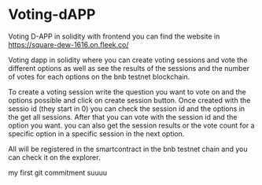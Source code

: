 # Voting-dAPP
Voting D-APP in solidity with frontend 
you can find the website in https://square-dew-1616.on.fleek.co/

Voting dapp in solidity where you can create voting sessions and vote the different options as well as see the results of the sessions and the number of votes for each options on the bnb testnet blockchain.

To create a voting session write the question you want to vote on and the options possible and click on create session button.
Once created with the sessio id (they start in 0) you can check the session id and the options in the get all sessions. 
After that you can vote with the session id and the option you want.
you can also get the session results or the vote count for a specific  option in a specific session in the next option.

All will be registered in the smartcontract in the bnb testnet chain and you can check it on the explorer.


my first git commitment suuuu




